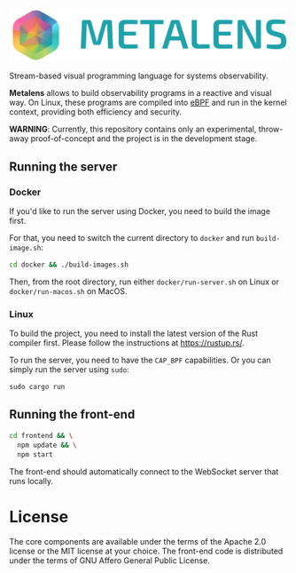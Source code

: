 ![Metalens logo](docs/logo.png)

Stream-based visual programming language for systems observability.

**Metalens** allows to build observability programs in a reactive and visual way. On Linux, these programs are compiled into [eBPF](https://ebpf.io) and run in the kernel context, providing both efficiency and security.

**WARNING**: Currently, this repository contains only an experimental, throw-away proof-of-concept and the project is in the development stage.

## Running the server

### Docker

If you'd like to run the server using Docker, you need to build the image first.

For that, you need to switch the current directory to `docker` and run `build-image.sh`:

```bash
cd docker && ./build-images.sh
```

Then, from the root directory, run either `docker/run-server.sh` on Linux or `docker/run-macos.sh` on MacOS.

### Linux

To build the project, you need to install the latest version of the Rust compiler first. Please follow the instructions at https://rustup.rs/.

To run the server, you need to have the `CAP_BPF` capabilities. Or you can simply run the server using `sudo`:

```
sudo cargo run
```

## Running the front-end

```bash
cd frontend && \
  npm update && \
  npm start
```

The front-end should automatically connect to the WebSocket server that runs locally.

# License

The core components are available under the terms of the Apache 2.0 license or the MIT license at your choice. The front-end code is distributed under the terms of GNU Affero General Public License.
